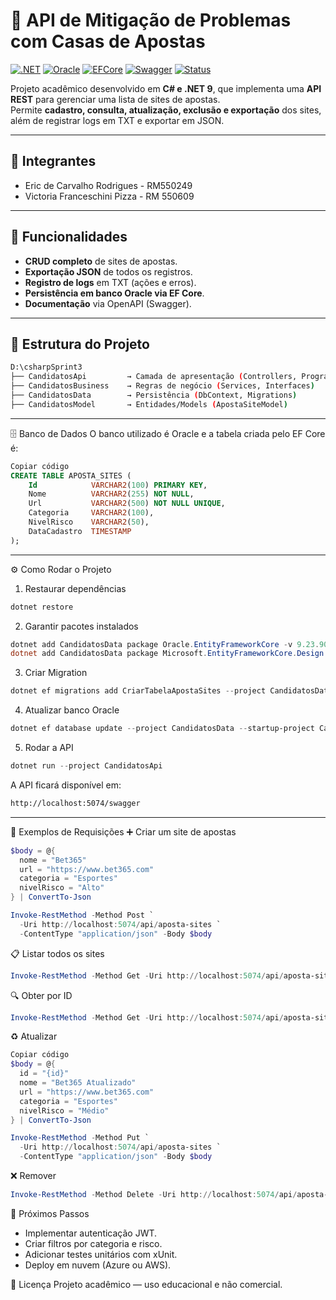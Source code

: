 # 🎲 API de Mitigação de Problemas com Casas de Apostas

[![.NET](https://img.shields.io/badge/.NET-9.0-purple?logo=dotnet)](https://dotnet.microsoft.com/)
[![Oracle](https://img.shields.io/badge/Oracle-DB-red?logo=oracle)](https://www.oracle.com/br/database/)
[![EFCore](https://img.shields.io/badge/Entity%20Framework%20Core-9.x-green?logo=nuget)](https://learn.microsoft.com/ef/core)
[![Swagger](https://img.shields.io/badge/OpenAPI-Swagger-blue?logo=swagger)](https://swagger.io/)
[![Status](https://img.shields.io/badge/status-em%20desenvolvimento-yellow)](#)

Projeto acadêmico desenvolvido em **C# e .NET 9**, que implementa uma **API REST** para gerenciar uma lista de sites de apostas.  
Permite **cadastro, consulta, atualização, exclusão e exportação** dos sites, além de registrar logs em TXT e exportar em JSON.  

---

## 👥 Integrantes
- Eric de Carvalho Rodrigues - RM550249
- Victoria Franceschini Pizza - RM 550609

---

## 🚀 Funcionalidades

- **CRUD completo** de sites de apostas.  
- **Exportação JSON** de todos os registros.  
- **Registro de logs** em TXT (ações e erros).  
- **Persistência em banco Oracle via EF Core**.  
- **Documentação** via OpenAPI (Swagger).  

---

## 📂 Estrutura do Projeto

```bash
D:\csharpSprint3
├── CandidatosApi         → Camada de apresentação (Controllers, Program.cs)
├── CandidatosBusiness    → Regras de negócio (Services, Interfaces)
├── CandidatosData        → Persistência (DbContext, Migrations)
├── CandidatosModel       → Entidades/Models (ApostaSiteModel)
```
---

🗄️ Banco de Dados
O banco utilizado é Oracle e a tabela criada pelo EF Core é:

```sql
Copiar código
CREATE TABLE APOSTA_SITES (
    Id            VARCHAR2(100) PRIMARY KEY,
    Nome          VARCHAR2(255) NOT NULL,
    Url           VARCHAR2(500) NOT NULL UNIQUE,
    Categoria     VARCHAR2(100),
    NivelRisco    VARCHAR2(50),
    DataCadastro  TIMESTAMP
);
```

---

⚙️ Como Rodar o Projeto
1. Restaurar dependências
```powershell
dotnet restore
```

2. Garantir pacotes instalados
```powershell
dotnet add CandidatosData package Oracle.EntityFrameworkCore -v 9.23.90
dotnet add CandidatosData package Microsoft.EntityFrameworkCore.Design -v 9.0.9
```

3. Criar Migration
```powershell
dotnet ef migrations add CriarTabelaApostaSites --project CandidatosData --startup-project CandidatosApi
```

4. Atualizar banco Oracle
```powershell
dotnet ef database update --project CandidatosData --startup-project CandidatosApi
```

5. Rodar a API
```powershell
dotnet run --project CandidatosApi
```

A API ficará disponível em:

```bash
http://localhost:5074/swagger
```

---

📡 Exemplos de Requisições
➕ Criar um site de apostas
```powershell
$body = @{
  nome = "Bet365"
  url = "https://www.bet365.com"
  categoria = "Esportes"
  nivelRisco = "Alto"
} | ConvertTo-Json

Invoke-RestMethod -Method Post `
  -Uri http://localhost:5074/api/aposta-sites `
  -ContentType "application/json" -Body $body
```

📋 Listar todos os sites
```powershell
Invoke-RestMethod -Method Get -Uri http://localhost:5074/api/aposta-sites
```

🔍 Obter por ID
```powershell
Invoke-RestMethod -Method Get -Uri http://localhost:5074/api/aposta-sites/{id}
```

♻️ Atualizar
```powershell
Copiar código
$body = @{
  id = "{id}"
  nome = "Bet365 Atualizado"
  url = "https://www.bet365.com"
  categoria = "Esportes"
  nivelRisco = "Médio"
} | ConvertTo-Json

Invoke-RestMethod -Method Put `
  -Uri http://localhost:5074/api/aposta-sites `
  -ContentType "application/json" -Body $body
```

❌ Remover
```powershell
Invoke-RestMethod -Method Delete -Uri http://localhost:5074/api/aposta-sites/{id}
```

📌 Próximos Passos
- Implementar autenticação JWT.
- Criar filtros por categoria e risco.
- Adicionar testes unitários com xUnit.
- Deploy em nuvem (Azure ou AWS).

📄 Licença
Projeto acadêmico — uso educacional e não comercial.

